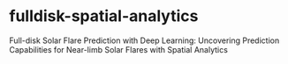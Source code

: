 # fulldisk-spatial-analytics
Full-disk Solar Flare Prediction with Deep Learning: Uncovering Prediction Capabilities for Near-limb Solar Flares with Spatial Analytics
